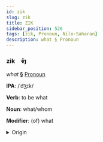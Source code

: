 ```yaml
---
id: zik
slug: zik
title: ZIK
sidebar_position: 526
tags: [zik, Pronoun, Nilo-Saharan]
description: what § Pronoun
---
```


### zik&emsp;<span kind="abugida">ⱴ̑ȷ</span>

*what* **§** [Pronoun](../../tags/Pronoun)

**IPA**: /ˈd͡ʒɪk/

**Verb**: to be what

**Noun**: what/whom

**Modifier**: (of) what

<details>
    <summary>Origin</summary>
    Majang ǯík /dʒɪk̚/<br/>
    <em>Nilo-Saharan Language Family</em>
</details>